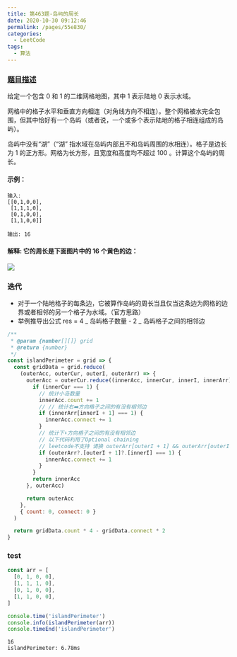 ```yaml
---
title: 第463题-岛屿的周长
date: 2020-10-30 09:12:46
permalink: /pages/55e830/
categories:
  - LeetCode
tags:
  - 算法
---
```


### [题目描述](https://leetcode-cn.com/problems/island-perimeter/)

给定一个包含 0 和 1 的二维网格地图，其中 1 表示陆地 0 表示水域。

网格中的格子水平和垂直方向相连（对角线方向不相连）。整个网格被水完全包围，但其中恰好有一个岛屿（或者说，一个或多个表示陆地的格子相连组成的岛屿）。

岛屿中没有“湖”（“湖” 指水域在岛屿内部且不和岛屿周围的水相连）。格子是边长为 1 的正方形。网格为长方形，且宽度和高度均不超过 100 。计算这个岛屿的周长。

<!-- more -->

#### 示例：

```
输入:
[[0,1,0,0],
 [1,1,1,0],
 [0,1,0,0],
 [1,1,0,0]]

输出: 16
```

#### 解释: 它的周长是下面图片中的 16 个黄色的边：

<img src="https://cdn.jsdelivr.net/gh/yao-zhixiang/CDN/images/leetcode/island.png" />

### 迭代

- 对于一个陆地格子的每条边，它被算作岛屿的周长当且仅当这条边为网格的边界或者相邻的另一个格子为水域。（官方思路）
- 举例推导出公式 res = 4 _ 岛屿格子数量 - 2 _ 岛屿格子之间的相邻边

```JavaScript
/**
 * @param {number[][]} grid
 * @return {number}
 */
const islandPerimeter = grid => {
  const gridData = grid.reduce(
    (outerAcc, outerCur, outerI, outerArr) => {
      outerAcc = outerCur.reduce((innerAcc, innerCur, innerI, innerArr) => {
        if (innerCur === 1) {
          // 统计小岛数量
          innerAcc.count += 1
          // // 统计右➡️方向格子之间的有没有相邻边
          if (innerArr[innerI + 1] === 1) {
            innerAcc.connect += 1
          }
          // 统计下⬇️方向格子之间的有没有相邻边
          // 以下代码利用了Optional chaining
          // leetcode不支持 请换 outerArr[outerI + 1] && outerArr[outerI + 1][innerI] && outerArr[outerI + 1][innerI] === 1
          if (outerArr?.[outerI + 1]?.[innerI] === 1) {
            innerAcc.connect += 1
          }
        }
        return innerAcc
      }, outerAcc)

      return outerAcc
    },
    { count: 0, connect: 0 }
  )

  return gridData.count * 4 - gridData.connect * 2
}
```

### test

```JavaScript
const arr = [
  [0, 1, 0, 0],
  [1, 1, 1, 0],
  [0, 1, 0, 0],
  [1, 1, 0, 0],
]

console.time('islandPerimeter')
console.info(islandPerimeter(arr))
console.timeEnd('islandPerimeter')
```

```
16
islandPerimeter: 6.78ms
```
